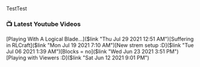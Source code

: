 TestTest

### 📺 Latest Youtube Videos
<!-- YOUTUBE:START -->[Playing With A Logical Blade...]($link "Thu Jul 29 2021 12:51 AM")[Suffering in RLCraft]($link "Mon Jul 19 2021 7:10 AM")[New strem setup :D]($link "Tue Jul 06 2021 1:39 AM")[Blocks = no]($link "Wed Jun 23 2021 3:51 PM")[Playing with Viewers :D]($link "Sat Jun 12 2021 9:01 PM")<!-- YOUTUBE:END -->